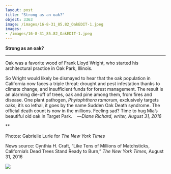 ```yaml
---
layout: post
title: "Strong as an oak?"
object: 3363
image: /images/16-8-31_85.82_OakEDIT-1.jpeg
images:
- /images/16-8-31_85.82_OakEDIT-1.jpeg
---
```

**Strong as an oak?**

****

Oak was a favorite wood of Frank Lloyd Wright, who started his architectural practice in Oak Park, Illinois.

So Wright would likely be dismayed to hear that the oak population in California now faces a triple threat: drought and pest infestation thanks to climate change, and insufficient funds for forest management. The result is an alarming die-off of trees, oak and pine among them, from fires and disease. One plant pathogen, *Phytophthora ramorum*, exclusively targets oaks; it’s so lethal, it goes by the name Sudden Oak Death syndrome. The official death count is now in the millions. Feeling sad? Time to hug Mia’s beautiful old oak in Target Park.    —*Diane Richard, writer, August 31, 2016*

**

Photos: Gabrielle Lurie for *The New York Times*

News source: Cynthia H. Craft, “Like Tens of Millions of Matchsticks, California’s Dead Trees Stand Ready to Burn,” *The New York Times,* August 31, 2016

![]({{siteurl.base}}/images/16-8-31_85.82_OakEDIT-1.jpeg)
